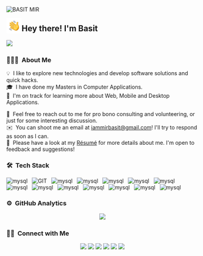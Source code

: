 ![BASIT MIR](https://raw.githubusercontent.com/AVS1508/AVS1508/master/assets/Aditya%20Vikram%20Singh%20Ban.jpg)

<img alt="Night Coding" src="./Hand%20Wave.gif" width='40' align="left"/><h2>Hey there! I'm Basit</h2><span align="right">![](https://visitor-badge.glitch.me/badge?page_id=basitmir)</span>

<!-- ## 👋 &nbsp;Hey there! I'm Basit -->

### 👨🏻‍💻 &nbsp;About Me 

💡  &nbsp;I like to explore new technologies and develop software solutions and quick hacks.\
🎓 &nbsp;I have done my Masters in Computer Applications.\
🌱 &nbsp;I'm on track for learning more about Web, Mobile and Desktop Applications.
<!--✍️ &nbsp;In my free time, I pursue Graphic Design and Blog Writing as hobbies/side hustles.\ -->
💬 &nbsp;Feel free to reach out to me for pro bono consulting and volunteering, or just for some interesting discussion.\
✉️ &nbsp;You can shoot me an email at iammirbasit@gmail.com! I'll try to respond as soon as I can.\
📄 &nbsp;Please have a look at my [Résumé](https://www.basir.com/resume.html) for more details about me. I'm open to feedback and suggestions!

<!--<img alt="Night Coding" src="https://raw.githubusercontent.com/AVS1508/AVS1508/master/assets/Night-Coding.gif" align="right"/> -->
<!--<img alt="Night Coding" src="https://camo.githubusercontent.com/992babdffd8c74a1502de375fbdf7e4d54773242/68747470733a2f2f6d656469612e67697068792e636f6d2f6d656469612f53576f536b4e36447854737a71494b4571762f67697068792e676966" align="right" height="200" width="300"/>-->
### 🛠 &nbsp;Tech Stack

<p>
      <img src="https://www.vectorlogo.zone/logos/w3_html5/w3_html5-ar21.svg" alt="mysql"  height="40"/>  &nbsp;
      <img src="https://www.vectorlogo.zone/logos/git-scm/git-scm-ar21.svg" alt="GIT"  height="40"/>  &nbsp;
      <img src="https://www.vectorlogo.zone/logos/mysql/mysql-ar21.svg" alt="mysql"  height="40"/>  &nbsp;
      <img src="https://www.vectorlogo.zone/logos/netlifyapp_watercss/netlifyapp_watercss-ar21.svg" alt="mysql"  height="40"/>  &nbsp;
       <img src="https://www.vectorlogo.zone/logos/reactjs/reactjs-ar21.svg" alt="mysql"  height="40"/>  &nbsp;
      <img src="https://www.vectorlogo.zone/logos/electronjs/electronjs-ar21.svg" alt="mysql"  height="40"/>  &nbsp;
      <img src="https://www.vectorlogo.zone/logos/javascript/javascript-ar21.svg" alt="mysql" height="40"/>  &nbsp
       <img src="https://www.vectorlogo.zone/logos/nodejs/nodejs-ar21.svg" alt="mysql" height="40"/>  &nbsp;
      <img src="https://www.vectorlogo.zone/logos/getbootstrap/getbootstrap-ar21.svg" alt="mysql"  height="40"/>  &nbsp;
      <img src="https://www.vectorlogo.zone/logos/github/github-ar21.svg" alt="mysql"  height="40"/>  &nbsp;
       <img src="https://www.vectorlogo.zone/logos/jquery/jquery-ar21.svg" alt="mysql"  height="40"/>  &nbsp;
       <img src="https://www.vectorlogo.zone/logos/flutterio/flutterio-ar21.svg" alt="mysql" height="40"/>  &nbsp;
       <img src="https://www.vectorlogo.zone/logos/laravel/laravel-ar21.svg" alt="mysql" height="40"/>  &nbsp;
       <img src="https://www.vectorlogo.zone/logos/php/php-ar21.svg" alt="mysql"  height="40"/>  &nbsp;
</p>
   <!--    ![C](https://img.shields.io/badge/-C-05122A?style=flat&logo=C&logoColor=A8B9CC)&nbsp;
      ![C++](https://img.shields.io/badge/-C++-05122A?style=flat&logo=C%2B%2B&logoColor=00599C)&nbsp;
      ![Redux](https://img.shields.io/badge/-Redux-764ABC?style=flat&logo=redux&logoColor=white)&nbsp; -->

### ⚙️ &nbsp;GitHub Analytics

<p align="center">
  <img height="180em" src="https://github-readme-stats-eight-theta.vercel.app/api?username=basitmir&show_icons=true&theme=dark&include_all_commits=true&count_private=true"/>
</p>

### 🤝🏻 &nbsp;Connect with Me

<p align="center">
<a href="https://basitmir.github.io/"><img src="https://img.shields.io/badge/-basitmir.github.io-3423A6?style=flat&logo=Google-Chrome&logoColor=white"/></a>
<a href="https://in.linkedin.com/in/basitmir"><img src="https://img.shields.io/badge/-Basit%20Mir-0077B5?style=flat&logo=Linkedin&logoColor=white"/></a>
<a href="mailto:iammirbasit@gmail.com"><img src="https://img.shields.io/badge/-iammirbasit@gmail.com-D14836?style=flat&logo=Gmail&logoColor=white"/></a>
<a href="https://www.instagram.com/basit_mir/"><img src="https://img.shields.io/badge/-@basit_mir-E4405F?style=flat&logo=Instagram&logoColor=white"/></a>
<a href="https://www.facebook.com/basit.mir.9"><img src="https://img.shields.io/badge/-@basit.mir.9-1877F2?style=flat&logo=Facebook&logoColor=white"/></a>
<a href="https://twitter.com/iambasitmir"><img src="https://img.shields.io/badge/-@iambasitmir-1769FF?style=flat&logo=Twitter&logoColor=white"/></a>
</p>
